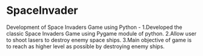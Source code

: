 # SpaceInvader

Development of Space Invaders Game using Python - 
1.Developed the classic Space Invaders Game using Pygame module of python.
2.Allow user to shoot lasers to destroy enemy space ships.
3.Main objective of game is to reach as higher level as possible by destroying enemy ships.

